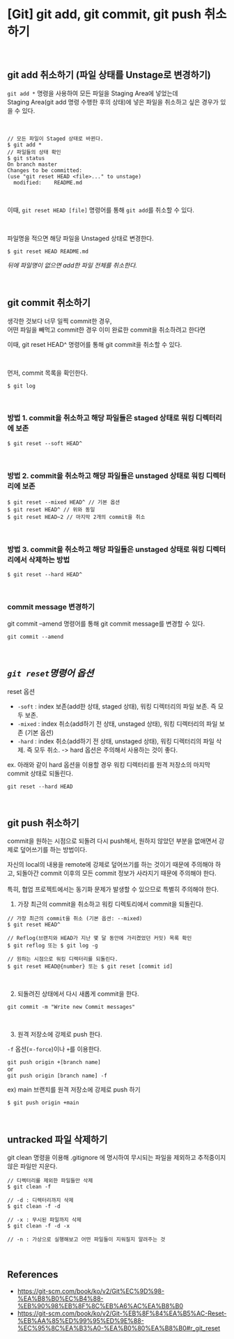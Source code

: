 # [Git] git add, git commit, git push 취소하기

<br>

## git add 취소하기 (파일 상태를 Unstage로 변경하기)

`git add *` 명령을 사용하여 모든 파일을 Staging Area에 넣었는데 <br>
Staging Area(git add 명령 수행한 후의 상태)에 넣은 파일을 취소하고 싶은 경우가 있을 수 있다.

<br>

```
// 모든 파일이 Staged 상태로 바뀐다.
$ git add *
// 파일들의 상태 확인
$ git status
On branch master
Changes to be committed:
(use "git reset HEAD <file>..." to unstage)
  modified:    README.md 
```

<br>

이때, `git reset HEAD [file]` 명령어를 통해 `git add`를 취소할 수 있다.

<br>

파일명을 적으면 해당 파일을 Unstaged 상태로 변경한다.

```
$ git reset HEAD README.md
```

*뒤에 파일명이 없으면 add한 파일 전체를 취소한다.* <br>

<br>

## git commit 취소하기 

생각한 것보다 너무 일찍 commit한 경우, <br>
어떤 파일을 빼먹고 commit한 경우 이미 완료한 commit을 취소하려고 한다면 <br>

이때, git reset HEAD^ 명령어를 통해 git commit을 취소할 수 있다.

<br>


먼저, commit 목록을 확인한다.

```
$ git log
```

<br>

### 방법 1. commit을 취소하고 해당 파일들은 staged 상태로 워킹 디렉터리에 보존

```
$ git reset --soft HEAD^
```

<br>

### 방법 2. commit을 취소하고 해당 파일들은 unstaged 상태로 워킹 디렉터리에 보존

```
$ git reset --mixed HEAD^ // 기본 옵션
$ git reset HEAD^ // 위와 동일
$ git reset HEAD~2 // 마지막 2개의 commit을 취소
```

<br>

### 방법 3. commit을 취소하고 해당 파일들은 unstaged 상태로 워킹 디렉터리에서 삭제하는 방법

```
$ git reset --hard HEAD^
```

<br>

### commit message 변경하기

git commit –amend 명령어를 통해 git commit message를 변경할 수 있다.

```
git commit --amend
```

<br>

## *`git reset`명령어 옵션*

reset 옵션
- `-soft` : index 보존(add한 상태, staged 상태), 워킹 디렉터리의 파일 보존. 즉 모두 보존.
- `-mixed` : index 취소(add하기 전 상태, unstaged 상태), 워킹 디렉터리의 파일 보존 (기본 옵션)
- `-hard` : index 취소(add하기 전 상태, unstaged 상태), 워킹 디렉터리의 파일 삭제. 즉 모두 취소. -> hard 옵션은 주의해서 사용하는 것이 좋다.

ex. 아래와 같이 hard 옵션을 이용할 경우 워킹 디렉터리를 원격 저장소의 마지막 commit 상태로 되돌린다.
```
git reset --hard HEAD
```

<br>

## git push 취소하기

commit을 원하는 시점으로 되돌려 다시 push해서, 원하지 않았던 부분을 없애면서 강제로 덮어쓰기를 하는 방법이다.

자신의 local의 내용을 remote에 강제로 덮어쓰기를 하는 것이기 때문에 주의해야 하고, 되돌아간 commit 이후의 모든 commit 정보가 사라지기 때문에 주의해야 한다. <br><br>
특히, 협업 프로젝트에서는 동기화 문제가 발생할 수 있으므로 특별히 주의해야 한다.

1. 가장 최근의 commit을 취소하고 워킹 디렉토리에서 commit을 되돌린다.

```
// 가장 최근의 commit을 취소 (기본 옵션: --mixed)
$ git reset HEAD^

// Reflog(브랜치와 HEAD가 지난 몇 달 동안에 가리켰었던 커밋) 목록 확인
$ git reflog 또는 $ git log -g

// 원하는 시점으로 워킹 디렉터리를 되돌린다.
$ git reset HEAD@{number} 또는 $ git reset [commit id]
```

<br>

2. 되돌려진 상태에서 다시 새롭게 commit을 한다.

```
git commit -m "Write new Commit messages"
```

<br>

3. 원격 저장소에 강제로 push 한다.

`-f` 옵션(=`-force`)이나 `+`를 이용한다.

`git push origin +[branch name]` <br>
or <br>
`git push origin [branch name] -f`


ex) main 브랜치를 원격 저장소에 강제로 push 하기
```
$ git push origin +main
```

<br>

## untracked 파일 삭제하기

git clean 명령을 이용해 .gitignore 에 명시하여 무시되는 파일을 제외하고 추적중이지 않은 파일만 지운다.

```
// 디렉터리를 제외한 파일들만 삭제
$ git clean -f 

// -d : 디렉터리까지 삭제
$ git clean -f -d 

// -x : 무시된 파일까지 삭제
$ git clean -f -d -x 

// -n : 가상으로 실행해보고 어떤 파일들이 지워질지 알려주는 것
```

<br>

## References

- https://git-scm.com/book/ko/v2/Git%EC%9D%98-%EA%B8%B0%EC%B4%88-%EB%90%98%EB%8F%8C%EB%A6%AC%EA%B8%B0
- https://git-scm.com/book/ko/v2/Git-%EB%8F%84%EA%B5%AC-Reset-%EB%AA%85%ED%99%95%ED%9E%88-%EC%95%8C%EA%B3%A0-%EA%B0%80%EA%B8%B0#r_git_reset
